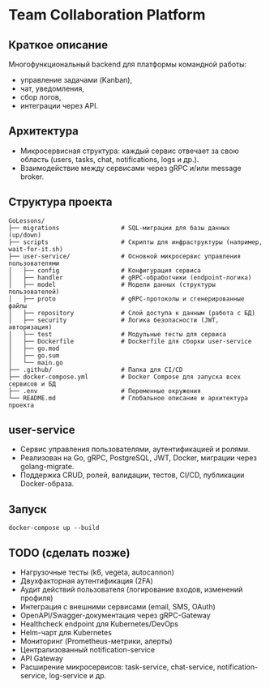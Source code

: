 # Team Collaboration Platform

## Краткое описание
Многофункциональный backend для платформы командной работы: 
 - управление задачами (Kanban),
 - чат, уведомления,
 - сбор логов, 
 - интеграции через API.

## Архитектура
- Микросервисная структура: каждый сервис отвечает за свою область (users, tasks, chat, notifications, logs и др.).
- Взаимодействие между сервисами через gRPC и/или message broker.

## Структура проекта
```
GoLessons/
├── migrations                 # SQL-миграции для базы данных (up/down)
├── scripts                    # Скрипты для инфраструктуры (например, wait-for-it.sh)
├── user-service/              # Основной микросервис управления пользователями
│   ├── config                 # Конфигурация сервиса
│   ├── handler                # gRPC-обработчики (endpoint-логика)
│   ├── model                  # Модели данных (структуры пользователей)
│   ├── proto                  # gRPC-протоколы и сгенерированные файлы
│   ├── repository             # Слой доступа к данным (работа с БД)
│   ├── security               # Логика безопасности (JWT, авторизация)
│   ├── test                   # Модульные тесты для сервиса
│   ├── Dockerfile             # Dockerfile для сборки user-service
│   ├── go.mod
│   ├── go.sum
│   └── main.go
├── .github/                   # Папка для CI/CD 
├── docker-compose.yml         # Docker Compose для запуска всех сервисов и БД
├── .env                       # Переменные окружения
└── README.md                  # Глобальное описание и архитектура проекта
```

## user-service
- Сервис управления пользователями, аутентификацией и ролями.
- Реализован на Go, gRPC, PostgreSQL, JWT, Docker, миграции через golang-migrate.
- Поддержка CRUD, ролей, валидации, тестов, CI/CD, публикации Docker-образа.

## Запуск
```
docker-compose up --build
```

## TODO (сделать позже)
- Нагрузочные тесты (k6, vegeta, autocannon)
- Двухфакторная аутентификация (2FA)
- Аудит действий пользователя (логирование входов, изменений профиля)
- Интеграция с внешними сервисами (email, SMS, OAuth)
- OpenAPI/Swagger-документация через gRPC-Gateway
- Healthcheck endpoint для Kubernetes/DevOps
- Helm-чарт для Kubernetes
- Мониторинг (Prometheus-метрики, алерты)
- Централизованный notification-service
- API Gateway
- Расширение микросервисов: task-service, chat-service, notification-service, log-service и др.
